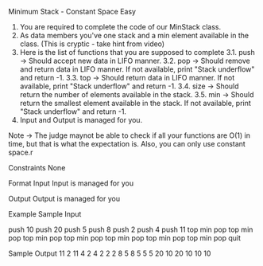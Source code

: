Minimum Stack - Constant Space
Easy

1. You are required to complete the code of our MinStack class. 
2. As data members you've one stack and a min element available in the class. (This is cryptic - take hint from video)
3. Here is the list of functions that you are supposed to complete
      3.1. push -> Should accept new data in LIFO manner.
      3.2. pop -> Should remove and return data in LIFO manner. If not available, print 
       "Stack underflow" and return -1.
      3.3. top -> Should return data in LIFO manner. If not available, print "Stack 
      underflow" and return -1.
     3.4. size -> Should return the number of elements available in the stack.
     3.5. min -> Should return the smallest element available in the stack. If not 
     available, print "Stack underflow" and return -1.
4. Input and Output is managed for you.

Note -> The judge maynot be able to check if all your functions are O(1) in time, but that is what the expectation is. Also, you can only use constant space.r

Constraints
None

Format
Input
Input is managed for you

Output
Output is managed for you

Example
Sample Input

push 10
push 20
push 5
push 8
push 2
push 4
push 11
top
min
pop
top
min
pop
top
min
pop
top
min
pop
top
min
pop
top
min
pop
top
min
pop
quit

Sample Output
11
2
11
4
2
4
2
2
2
8
5
8
5
5
5
20
10
20
10
10
10